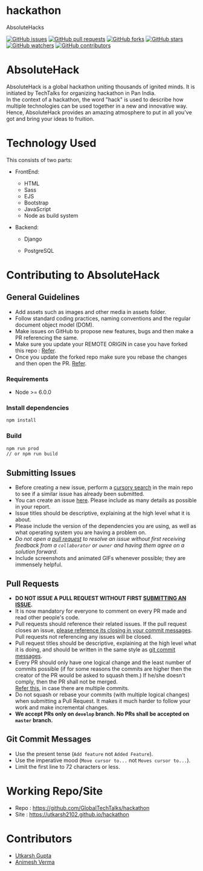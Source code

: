 # hackathon
AbsoluteHacks

[![GitHub issues](https://img.shields.io/github/issues/GlobalTechTalks/hackathon.svg)](https://github.com/GlobalTechTalks/hackathon/issues)
[![GitHub pull requests](https://img.shields.io/github/issues-pr/GlobalTechTalks/hackathon.svg)](https://github.com/GlobalTechTalks/hackathon/pulls)
[![GitHub forks](https://img.shields.io/github/forks/GlobalTechTalks/hackathon.svg?style=social&label=Fork)](https://github.com/GlobalTechTalks/hackathon/network)
[![GitHub stars](https://img.shields.io/github/stars/GlobalTechTalks/hackathon.svg?style=social&label=Stars)](https://github.com/GlobalTechTalks/hackathon/stargazers)
[![GitHub watchers](https://img.shields.io/github/watchers/GlobalTechTalks/hackathon.svg?style=social&label=Watch)](https://github.com/GlobalTechTalks/hackathon/watchers)
[![GitHub contributors](https://img.shields.io/github/contributors/GlobalTechTalks/hackathon.svg)](https://github.com/GlobalTechTalks/hackathon/graphs/contributors)

# AbsoluteHack
AbsoluteHack is a global hackathon uniting thousands of ignited minds. It is initiated by TechTalks for organizing hackathon in Pan India.  
In the context of a hackathon, the word "hack" is used to describe how multiple technologies can be used together in a new and innovative way. Hence, AbsoluteHack provides an amazing atmosphere to put in all you've got and bring your ideas to fruition.

# Technology Used
This consists of two parts:
* FrontEnd:
    - HTML
    - Sass
    - EJS
    - Bootstrap
    - JavaScript
    - Node as build system


* Backend:
    - Django

    - PostgreSQL

# Contributing to AbsoluteHack

## General Guidelines


* Add assets such as images and other media in assets folder.
* Follow standard coding practices, naming conventions and the regular document object model (DOM).
* Make issues on GitHub to propose new features, bugs and then make a PR referencing the same.
* Make sure you update your REMOTE ORIGIN in case you have forked this repo : [Refer](https://help.github.com/articles/syncing-a-fork/).
* Once you update the forked repo make sure you rebase the changes and then open the PR. [Refer](http://stackoverflow.com/questions/7244321/how-do-i-update-a-github-forked-repository).

### Requirements

* Node >= 6.0.0

### Install dependencies

```bash
npm install
```

### Build

```bash
npm run prod
// or npm run build
```


## Submitting Issues

* Before creating a new issue, perform a [cursory search](https://github.com/GlobalTechTalks/hackathon/issues?utf8=%E2%9C%93&q=) in the main repo to see if a similar issue has already been submitted.
* You can create an issue [here](https://github.com/GlobalTechTalks/hackathon/issues/new). Please include as many details as possible in your report.
* Issue titles should be descriptive, explaining at the high level what it is about.
* Please include the version of the dependencies you are using, as well as what operating system you are having a problem on.
* _Do not open a [pull request](#pull-requests) to resolve an issue without first receiving feedback from a `collaborator` or `owner` and having them agree on a solution forward_.
* Include screenshots and animated GIFs whenever possible; they are immensely helpful.


## Pull Requests

* **DO NOT ISSUE A PULL REQUEST WITHOUT FIRST [SUBMITTING AN ISSUE](#submitting-issues).**
* It is now mandatory for everyone to comment on every PR made and read other people's code.
* Pull requests should reference their related issues. If the pull request closes an issue, [please reference its closing in your commit messages](https://help.github.com/articles/closing-issues-via-commit-messages/). Pull requests not referencing any issues will be closed.
* Pull request titles should be descriptive, explaining at the high level what it is doing, and should be written in the same style as [git commit messages](#git-commit-messages).
* Every PR should only have one logical change and the least number of commits possible (if for some reasons the commits are higher then the creator of the PR would be asked to squash them.) If he/she doesn't comply, then the PR shall not be merged.     
[Refer this](https://makandracards.com/makandra/527-squash-several-git-commits-into-a-single-commit
), in case there are multiple commits.
* Do not squash or rebase your commits (with multiple logical changes) when submitting a Pull Request. It makes it much harder to follow your work and make incremental changes.
* **We accept PRs only on `develop` branch. No PRs shall be accepted on `master` branch.**

## Git Commit Messages

* Use the present tense (`Add feature` not `Added Feature`).
* Use the imperative mood (`Move cursor to...` not `Moves cursor to...`).
* Limit the first line to 72 characters or less.


# Working Repo/Site
* Repo : https://github.com/GlobalTechTalks/hackathon
* Site : https://utkarsh2102.github.io/hackathon

# Contributors
* [Utkarsh Gupta](https://github.com/utkarsh2102)
* [Animesh Verma](https://github.com/AniVerma17)
